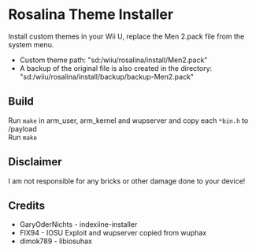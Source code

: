# Rosalina Theme Installer

Install custom themes in your Wii U, replace the Men 2.pack file from the system menu.

- Custom theme path: "sd:/wiiu/rosalina/install/Men2.pack"
- A backup of the original file is also created in the directory: "sd:/wiiu/rosalina/install/backup/backup-Men2.pack"


## Build

Run `make` in arm_user, arm_kernel and wupserver and copy each `*bin.h` to /payload  
Run `make`  

## Disclaimer

I am not responsible for any bricks or other damage done to your device!

## Credits

- GaryOderNichts - indexiine-installer
- FIX94 - IOSU Exploit and wupserver copied from wuphax  
- dimok789 - libiosuhax  
